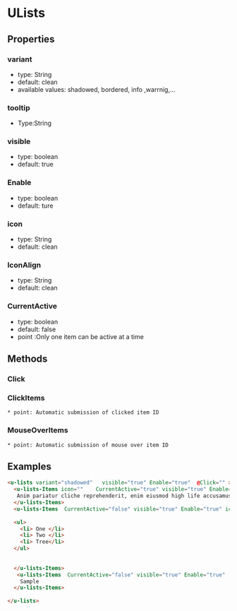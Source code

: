# ULists

## Properties

### variant

* type: String
* default: clean
* available values: shadowed, bordered, info ,warrnig,...

### tooltip
* Type:String

### visible

* type: boolean
* default: true

### Enable

* type: boolean
* default: ture

### icon
* type: String
* default: clean

### IconAlign
* type: String
* default: clean

### CurrentActive

* type: boolean
* default: false
* point :Only one item can be active at a time

## Methods

### Click
### ClickItems
    * point: Automatic submission of clicked item ID
### MouseOverItems
    * point: Automatic submission of mouse over item ID



## Examples

```html
<u-lists variant="shadowed"   visible="true" Enable="true"  @Click="" >
  <u-lists-Items icon=""    CurrentActive="true" visible="true" Enable="true"  icon="" IconAlign=""  tooltip="" @ClickItems="" @MouseOverItems="" >
   Anim pariatur cliche reprehenderit, enim eiusmod high life accusamus terry richardson ad squid. 3 wolf moon officia aute, 
  </u-lists-Items>
  <u-lists-Items  CurrentActive="false" visible="true" Enable="true" icon="" IconAlign=""  tooltip="" @ClickItems="" @MouseOverItems="" >
  
  <ul>
    <li> One </li>
    <li> Two </li>
    <li> Tree</li>
  </ul>
  
   
  </u-lists-Items>
   <u-lists-Items  CurrentActive="false" visible="true" Enable="true"   icon="" IconAlign=""  tooltip="" @ClickItems="" @MouseOverItems="" >
    Sample
  </u-lists-Items>
  
</u-lists>
```
